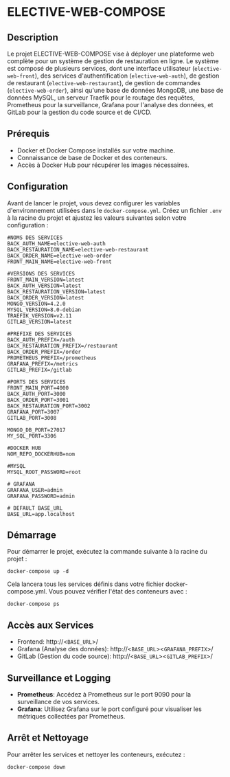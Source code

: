 # ELECTIVE-WEB-COMPOSE

## Description
Le projet ELECTIVE-WEB-COMPOSE vise à déployer une plateforme web complète pour un système de gestion de restauration en ligne. Le système est composé de plusieurs services, dont une interface utilisateur (`elective-web-front`), des services d'authentification (`elective-web-auth`), de gestion de restaurant (`elective-web-restaurant`), de gestion de commandes (`elective-web-order`), ainsi qu'une base de données MongoDB, une base de données MySQL, un serveur Traefik pour le routage des requêtes, Prometheus pour la surveillance, Grafana pour l'analyse des données, et GitLab pour la gestion du code source et de CI/CD.

## Prérequis
- Docker et Docker Compose installés sur votre machine.
- Connaissance de base de Docker et des conteneurs.
- Accès à Docker Hub pour récupérer les images nécessaires.

## Configuration

Avant de lancer le projet, vous devez configurer les variables d'environnement utilisées dans le `docker-compose.yml`. Créez un fichier `.env` à la racine du projet et ajustez les valeurs suivantes selon votre configuration :

```
#NOMS DES SERVICES
BACK_AUTH_NAME=elective-web-auth
BACK_RESTAURATION_NAME=elective-web-restaurant
BACK_ORDER_NAME=elective-web-order
FRONT_MAIN_NAME=elective-web-front

#VERSIONS DES SERVICES
FRONT_MAIN_VERSION=latest
BACK_AUTH_VERSION=latest
BACK_RESTAURATION_VERSION=latest
BACK_ORDER_VERSION=latest
MONGO_VERSION=4.2.0
MYSQL_VERSION=8.0-debian
TRAEFIK_VERSION=v2.11
GITLAB_VERSION=latest

#PREFIXE DES SERVICES
BACK_AUTH_PREFIX=/auth
BACK_RESTAURATION_PREFIX=/restaurant
BACK_ORDER_PREFIX=/order
PROMETHEUS_PREFIX=/prometheus
GRAFANA_PREFIX=/metrics
GITLAB_PREFIX=/gitlab

#PORTS DES SERVICES
FRONT_MAIN_PORT=4000
BACK_AUTH_PORT=3000
BACK_ORDER_PORT=3001
BACK_RESTAURATION_PORT=3002
GRAFANA_PORT=3007
GITLAB_PORT=3008

MONGO_DB_PORT=27017
MY_SQL_PORT=3306

#DOCKER HUB
NOM_REPO_DOCKERHUB=nom

#MYSQL
MYSQL_ROOT_PASSWORD=root

# GRAFANA
GRAFANA_USER=admin
GRAFANA_PASSWORD=admin

# DEFAULT BASE_URL
BASE_URL=app.localhost
```

## Démarrage
Pour démarrer le projet, exécutez la commande suivante à la racine du projet :

```
docker-compose up -d
```

Cela lancera tous les services définis dans votre fichier docker-compose.yml. Vous pouvez vérifier l'état des conteneurs avec :

```
docker-compose ps
```

## Accès aux Services
- Frontend: http://<`BASE_URL`>/
- Grafana (Analyse des données): http://<`BASE_URL`><`GRAFANA_PREFIX`>/
- GitLab (Gestion du code source): http://<`BASE_URL`><`GITLAB_PREFIX`>/

## Surveillance et Logging
- **Prometheus**: Accédez à Prometheus sur le port 9090 pour la surveillance de vos services.
- **Grafana**: Utilisez Grafana sur le port configuré pour visualiser les métriques collectées par Prometheus.

## Arrêt et Nettoyage
Pour arrêter les services et nettoyer les conteneurs, exécutez :

```
docker-compose down
```